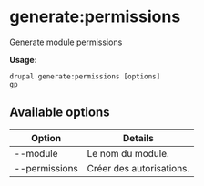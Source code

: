 # generate:permissions
Generate module permissions

**Usage:**
```
drupal generate:permissions [options]
gp
```

## Available options
Option | Details
-------|-------------
--module | Le nom du module.
--permissions | Créer des autorisations.
